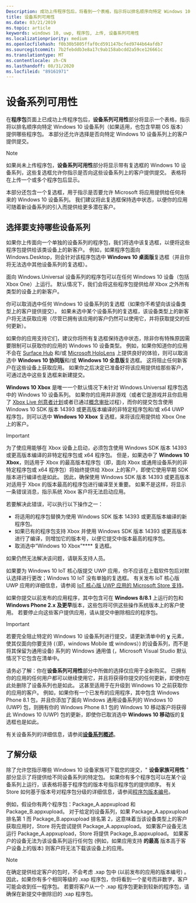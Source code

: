 ```yaml
---
Description: 成功上传程序包后，将看到一个表格，指示将以排名顺序向特定 Windows 10 设备系列（如果适用，也包含早期 OS 版本）提供哪些程序包。
title: 设备系列可用性
ms.date: 03/21/2019
ms.topic: article
keywords: windows 10, uwp, 程序包, 上传, 设备系列可用性
ms.localizationpriority: medium
ms.openlocfilehash: f0b30b5805ffaf0cd591147bcfed9744b64afdb7
ms.sourcegitcommit: 7b2febddb3e8a17c9ab158abcdd2a59ce126661c
ms.translationtype: MT
ms.contentlocale: zh-CN
ms.lasthandoff: 08/31/2020
ms.locfileid: "89161971"
---
```

# <a name="device-family-availability"></a>设备系列可用性

在**程序包**页面上已成功上传程序包后，**设备系列可用性**部分将显示一个表格，指示将以排名顺序向特定 Windows 10 设备系列（如果适用，也包含早期 OS 版本）提供哪些程序包。 本部分还允许选择是否向特定 Windows 10 设备系列上的客户提供提交。

> [!NOTE]
> 如果尚未上传程序包，**设备系列可用性**部分将显示带有复选框的 Windows 10 设备系列，这些复选框允许你指示是否向这些设备系列上的客户提供提交。 表格将在上传一个或多个程序包后显示。

本部分还包含一个复选框，用于指示是否要允许 Microsoft 将应用提供给任何未来的 Windows 10 设备系列。 我们建议将此复选框保持选中状态，以便你的应用可随着新设备系列的引入而提供给更多潜在客户。


## <a name="choosing-which-device-families-to-support"></a>选择要支持哪些设备系列

如果你上传面向一个单独的设备系列的程序包，我们将选中该复选框，以便将这些程序包提供给该类设备上的新客户。 例如，如果程序包面向 Windows.Desktop，则会针对该程序包选中 **Windows 10 桌面版**复选框（并且你将无法选中其他设备系列的复选框）。

面向 Windows.Universal 设备系列的程序包可以在任何 Windows 10 设备（包括 Xbox One）上运行。 默认情况下，我们会将这些程序包提供给*除* Xbox 之外所有类型的设备上的新客户。

你可以取消选中任何 Windows 10 设备系列的复选框（如果你不希望向该设备类型上的客户提供提交）。 如果未选中某个设备系列的复选框，该设备类型上的新客户将无法获取应用（尽管已拥有该应用的客户仍然可以使用它，并将获取提交的任何更新）。

如果你的应用支持它们，建议你将所有复选框保持选中状态，除非你有特殊原因需要限制可以获取你的应用的 Windows 10 设备类型。 例如，如果你知道你的应用不会在 [Surface Hub](https://developer.microsoft.com/windows/surfacehub) 和/或 [Microsoft HoloLens](https://developer.microsoft.com/mixed-reality) 上提供良好的体验，则可以取消选中 **Windows 10 协同版**和/或 **Windows 10 全息版**复选框。 这将阻止任何新客户在这些设备上获取应用。 如果你之后决定已准备好将该应用提供给那些客户，可通过选中这些复选框来新建提交。

<span id="xbox" />

**Windows 10 Xbox** 是唯一一个默认情况下未针对 Windows.Universal 程序包选中的 Windows 10 设备系列。 如果你的应用并非游戏（或者它是游戏并且你启用了 [Xbox Live 创意者计划](/gaming/xbox-live/get-started-with-creators/get-started-with-xbox-live-creators)或者已通过[概念审批](../gaming/concept-approval.md)过程），而你的提交包含使用 Windows 10 SDK 版本 14393 或更高版本编译的非特定程序包和/或 x64 UWP 程序包，则可以选中 **Windows 10 Xbox** 复选框，来将该应用提供给 Xbox One 上的客户。

> [!IMPORTANT]
> 为了使应用能够在 Xbox 设备上启动，必须包含使用 Windows SDK 版本 14393 或更高版本编译的非特定程序包或 x64 程序包。 但是，如果选中了 **Windows 10 Xbox**，则适用于 Xbox 的最高版本程序包（即，面向 Xbox 或通用设备系列的非特定程序包或 x64 程序包）将始终提供给 Xbox 上的客户，即使它使用早期 SDK 版本进行编译也是如此。 因此，确保使用 Windows SDK 版本 14393 或更高版本对适用于 Xbox 的版本最高的程序包进行编译至关重要。 如果不是这样，将显示一条错误消息，指示系统 Xbox 客户将无法启动应用。 
> 
> 若要解决此错误，可以执行以下操作之一：
> - 将适用的程序包替换为使用 Windows SDK 版本 14393 或更高版本编译的新程序包。
> - 如果已有的程序包支持 Xbox 并使用 Windows SDK 版本 14393 或更高版本进行了编译，则增加它的版本号，以便它提交中版本最高的程序包。
> - 取消选中“Windows 10 Xbox”**** 复选框。
>   
> 如果仍然无法解决该问题，请联系支持人员。

如果要为 Windows 10 IoT 核心版提交 UWP 应用，你不应该在上载软件包后对默认选择进行更改；Windows 10 IoT 没有单独的复选框。 有关发布 IoT 核心版 UWP 应用的详细信息，请参阅 [IoT 核心版 UWP 应用的 Microsoft Store 支持](/windows/iot-core/commercialize-your-device/installingandservicing)。

如果你提交以前发布的应用程序，其中包含可在 **Windows 8/8.1** 上运行的包和 **Windows Phone 2.x 及更早**版本，这些包将可供这些操作系统版本上的客户使用。 若要停止向这些客户提供应用，请从提交中删除相应的程序包。

> [!IMPORTANT]
> 若要完全阻止特定的 Windows 10 设备系列进行提交，请更新清单中的 [**y**](/uwp/schemas/appxpackage/uapmanifestschema/element-targetdevicefamily) 元素，使其仅面向你要支持 (（即，windows Mobile 或 windows）) 的设备系列，而不是将其保留为通用设备) 系列的 Windows 通用值 (，Microsoft Visual Studio 默认情况下它包含在清单中。

请务必了解：你在**设备系列可用性**部分中所做的选择仅应用于全新购买。 已拥有你的应用的任何用户都可以继续使用它，并且将获得你提交的任何更新，即使你在此处删除了设备系列也是如此。 这甚至适用于在升级到 Windows 10 之前获取你的应用的客户。 例如，如果你有一个已发布的应用程序，其中包含 Windows Phone 8.1 包，并且你添加了面向 Windows 通用设备系列的 Windows 10 (UWP) 包，则拥有你的 Windows Phone 8.1 包的 Windows 10 移动客户将获得此 Windows 10 (UWP) 包的更新，即使你已取消选中 **Windows 10 移动**版的复选框也是如此。

有关设备系列的详细信息，请参阅[**设备系列概述**](/uwp/extension-sdks/device-families-overview)。


## <a name="understanding-ranking"></a>了解分级

除了允许您指示哪些 Windows 10 设备家族可下载您的提交，" **设备家族可用性** " 部分显示了将提供给不同设备系列的特定包。 如果你有多个程序包可以在某个设备系列上运行，该表格将基于程序包的版本号指示程序包的提供顺序。 有关 Store 如何基于版本号对程序包分级的详细信息，请参阅[程序包版本编号](package-version-numbering.md)。 

例如，假设你有两个程序包：Package_A.appxupload 和 Package_B.appxupload。 对于给定的设备系列，如果 Package_A.appxupload 排名第 1 而 Package_B.appxupload 排名第 2，这意味着当该设备类型上的客户获取应用时，Store 将先尝试提供 Package_A.appxupload。 如果客户设备无法运行 Package_A.appxupload，Store 将提供 Package_B.appxupload。 如果客户的设备无法为该设备系列运行任何包 (例如，如果应用支持 **的最高** 版本高于客户设备上的版本) 则客户将无法下载该设备上的应用。

> [!NOTE]
> 在确定提供给定客户的包时，不会考虑 .xap 包中 (以前发布的应用的版本编号) 。 因此，如果你有多个相同等级的 .xap 程序包，你将看到一个星号而非数字，客户可能会收到任一程序包。 若要将客户从一个 .xap 程序包更新到较新的程序包，请确保在新提交中删除旧的 .xap 程序包。